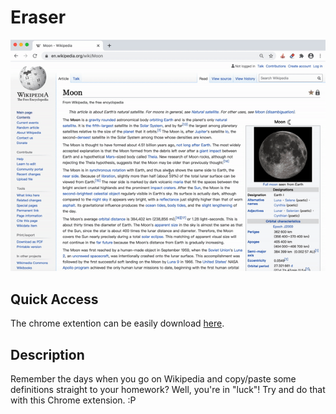 # Eraser

![Animated Cover](demo.gif)

## Quick Access
The chrome extention can be easily download [here](https://github.com/SamanthaCui/abc-student-repo/raw/master/projects/bug-project/bug-project.zip).

## Description
Remember the days when you go on Wikipedia and copy/paste some definitions straight to your homework? Well, you're in "luck"! Try and do that with this Chrome extension. :P
